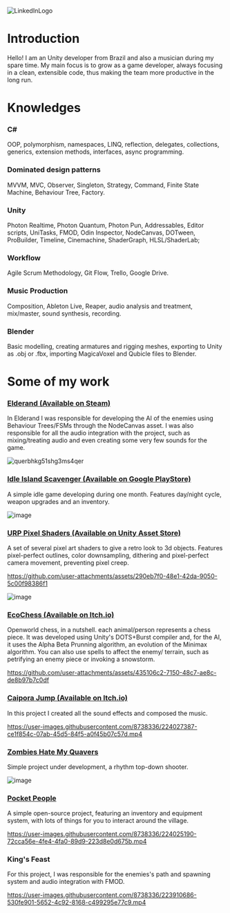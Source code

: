 ![LinkedInLogo](https://user-images.githubusercontent.com/8738336/223234498-be99679a-c37c-4135-98eb-6f625f908478.png)

# Introduction

Hello! I am an Unity developer from Brazil and also a musician during my spare time. My main focus is to grow as a game developer, always focusing in a clean, extensible code, thus making the team more productive in the long run.

# Knowledges

### C#
OOP, polymorphism, namespaces, LINQ, reflection, delegates, collections, generics, extension methods, interfaces, async programming.

### Dominated design patterns
MVVM, MVC, Observer, Singleton, Strategy, Command, Finite State Machine, Behaviour Tree, Factory.

### Unity
Photon Realtime, Photon Quantum, Photon Pun, Addressables, Editor scripts, UniTasks, FMOD, Odin Inspector, NodeCanvas, DOTween, ProBuilder, Timeline, Cinemachine, ShaderGraph, HLSL/ShaderLab;

### Workflow
Agile Scrum Methodology, Git Flow, Trello, Google Drive.

### Music Production
Composition, Ableton Live, Reaper, audio analysis and treatment, mix/master, sound synthesis, recording.

### Blender
Basic modelling, creating armatures and rigging meshes, exporting to Unity as .obj or .fbx, importing MagicaVoxel and Qubicle files to Blender.

# Some of my work

### [Elderand (Available on Steam)](https://store.steampowered.com/app/1413660/Elderand/)

In Elderand I was responsible for developing the AI of the enemies using Behaviour Trees/FSMs through the NodeCanvas asset. I was also responsible for all the audio integration with the project, such as mixing/treating audio and even creating some very few sounds for the game.

![querbhkg51shg3ms4qer](https://user-images.githubusercontent.com/8738336/224028795-9d245b15-7068-4c5f-8f3d-245af2b33c45.jpg)

### [Idle Island Scavenger (Available on Google PlayStore)](https://play.google.com/store/apps/details?id=com.sixtysevenbits.idleislandscv)

A simple idle game developing during one month. Features day/night cycle, weapon upgrades and an inventory.

![image](https://github.com/user-attachments/assets/4a37660c-7ba4-4cbe-9723-05133ec8f29f)

### [URP Pixel Shaders (Available on Unity Asset Store)](https://assetstore.unity.com/packages/vfx/shaders/urp-pixel-shaders-291309)

A set of several pixel art shaders to give a retro look to 3d objects. Features pixel-perfect outlines, color downsampling, dithering and pixel-perfect camera movement, preventing pixel creep.

https://github.com/user-attachments/assets/290eb7f0-48e1-42da-9050-5c00f98386f1

![image](https://github.com/user-attachments/assets/fdc0f1f3-a9ae-46bc-b92c-89ed40816913)

### [EcoChess (Available on Itch.io)](https://ivo-the-hedgehog.itch.io/ecochess)

Openworld chess, in a nutshell. each animal/person represents a chess piece. It was developed using Unity's DOTS+Burst compiler and, for the AI, it uses the Alpha Beta Prunning algorithm, an evolution of the Minimax algorithm. You can also use spells to affect the enemy/ terrain, such as petrifying an enemy piece or invoking a snowstorm.

https://github.com/user-attachments/assets/435106c2-7150-48c7-ae8c-de8b97b7c0df

### [Caipora Jump (Available on Itch.io)](https://ivo-the-hedgehog.itch.io/caipora-jump)

In this project I created all the sound effects and composed the music.

https://user-images.githubusercontent.com/8738336/224027387-ce1f854c-07ab-45d5-84f5-a0f45b07c57d.mp4

### [Zombies Hate My Quavers](https://www.youtube.com/watch?v=Xh6d1ZF-6LA)

Simple project under development, a rhythm top-down shooter.

![image](https://github.com/gsalmao/gsalmao/assets/8738336/d727fa23-077c-4e56-8c7a-4ce1398fc2b1)

### [Pocket People](https://github.com/gsalmao/PocketPeople)

A simple open-source project, featuring an inventory and equipment system, with lots of things for you to interact around the village.

https://user-images.githubusercontent.com/8738336/224025190-72cca56e-4fe4-4fa0-89d9-223d8e0d675b.mp4


### King's Feast

 For this project, I was responsible for the enemies's path and spawning system and audio integration with FMOD.
 
https://user-images.githubusercontent.com/8738336/223910686-530fe901-5652-4c92-8168-c499295e77c9.mp4
